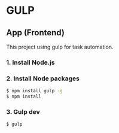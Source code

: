 # GULP

## App (Frontend)

This project using gulp for task automation.

### 1. Install Node.js

### 2. Install Node packages

```sh
$ npm install gulp -g
$ npm install
```

### 3. Gulp dev

```sh
$ gulp
```
